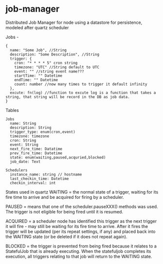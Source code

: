 # job-manager
Distributed Job Manager for node using a datastore for persistence, modeled after quartz scheduler

Jobs - 
```
{
  name: "Some Job", //String
  description: "Some Description", //String
  trigger: {
    cron: "* * * * 5" cron string
    timezone: "UTC" //String default to UTC
    event: "" //string event name??? 
    startTime: "" Datetime
    endTime: "" Datetime
    count: number //now many times to trigger it default infinity
  },
  excute: fn(log) //function to excute log is a function that takes a string, that string will be record in the DB as job data.
}
```

Tables 
```
Jobs
  name: String
  description: String
  trigger_type: enum(cron,event)
  timezone: timezone
  cron: String
  event: String
  next_fire_time: Datatime
  prev_fire_time: Datetime
  state: enum(waiting,paused,acquried,blocked)
  job_date: Text 
  
Schedulers 
  instance_name: string // hostname
  last_checkin_time: Datetime
  checkin_interval: int
```

States used in quartz
WAITING = the normal state of a trigger, waiting for its fire time to arrive and be acquired for firing by a scheduler.

PAUSED = means that one of the scheduler.pauseXXX() methods was used. The trigger is not eligible for being fired until it is resumed.

ACQUIRED = a scheduler node has identified this trigger as the next trigger it will fire - may still be waiting for its fire time to arrive. After it fires the trigger will be updated (per its repeat settings, if any) and placed back into the WAITING state (or be deleted if it does not repeat again).

BLOCKED = the trigger is prevented from being fired because it relates to a StatefulJob that is already executing. When the statefuljob completes its execution, all triggers relating to that job will return to the WAITING state.


